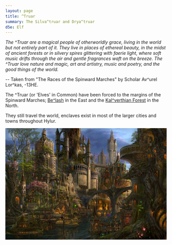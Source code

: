 ```yaml
---
layout: page
title: ^Truar
summary: The Silva^truar and Drya^truar
d5e: Elf
---
```


<em>The ^Truar are a magical people of otherworldly grace, living in the world
but not entirely part of it. They live in places of ethereal beauty, in the
midst of ancient forests or in silvery spires glittering with faerie light,
where soft music drifts through the air and gentle fragrances waft on the
breeze. The ^Truar love nature and magic, art and artistry, music and poetry,
and the good things of the world.</em>

\-- Taken from "The Races of the Spinward Marches" by Scholar Av^urel Lor^kas,
\-13HE.

The ^Truar (or 'Elves' in Common) have been forced to the margins of the
Spinward Marches; [Be^lash](/geography/belash) in the East and the
[Kal^verthian Forest](/geography/kalverthian-forest) in the North.

They still travel the world, enclaves exist in most of the larger cities and
towns throughout Hylur.

![Per^doth](/assets/peridoth-belash.jpg)
